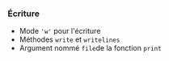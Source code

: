 ### Écriture

* Mode `'w'` pour l'écriture
* Méthodes `write` et `writelines`
* Argument nommé `file`de la fonction `print`
